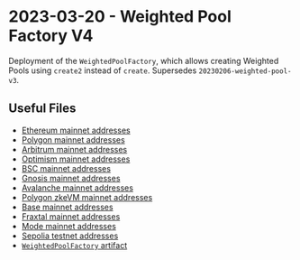 # 2023-03-20 - Weighted Pool Factory V4

Deployment of the `WeightedPoolFactory`, which allows creating Weighted Pools using `create2` instead of `create`.
Supersedes `20230206-weighted-pool-v3`.

## Useful Files

- [Ethereum mainnet addresses](./output/mainnet.json)
- [Polygon mainnet addresses](./output/polygon.json)
- [Arbitrum mainnet addresses](./output/arbitrum.json)
- [Optimism mainnet addresses](./output/optimism.json)
- [BSC mainnet addresses](./output/bsc.json)
- [Gnosis mainnet addresses](./output/gnosis.json)
- [Avalanche mainnet addresses](./output/avalanche.json)
- [Polygon zkeVM mainnet addresses](./output/zkevm.json)
- [Base mainnet addresses](./output/base.json)
- [Fraxtal mainnet addresses](./output/fraxtal.json)
- [Mode mainnet addresses](./output/mode.json)
- [Sepolia testnet addresses](./output/sepolia.json)
- [`WeightedPoolFactory` artifact](./artifact/WeightedPoolFactory.json)
